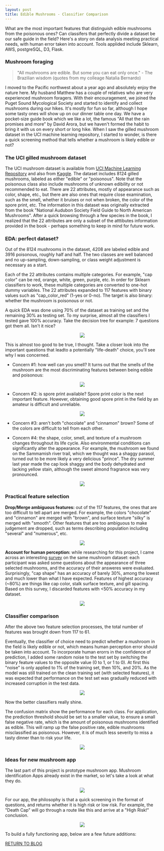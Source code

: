```yaml
---
layout: post
title: Edible Mushrooms - Classifier Comparison 
---
```


What are the most important features that distinguish edible mushrooms from the poisonous ones? Can classifers that perfectly divide a dataset be our safe guide in the field? Here's a story on data analysis meeting practical needs, with human error taken into account. Tools applided include Sklearn, AWS, postgreSQL, D3, Flask. 



### Mushroom foraging

> "All mushrooms are edible. But some you can eat only once."  - The Brazilian wisdom (quotes from my colleage Natalia Bernardo)

I moved to the Pacific northwest about a year ago and absolutely enjoy the nature here. My husband Matthew has a couple of relatives who are very experienced mushroom foragers. With their encouragement, we joined the Puget Sound Mycological Society and started to identify and collect mushrooms during our hikes. It's mostly for fun so far, although I hope some tasty ones will show up on our dinner table one day. We have a pocket-size guide book which we like a lot, the famous "All that the rain promises and more" by David Arora, but we haven't formed the habit to bring it with us on every short or long hike. When I saw the gilled mushroom dataset in the UCI machine learning repository, I started to wonder, is there a quick screening method that tells whether a mushroom is likely edible or not? 

### The UCI gilled mushroom dataset

The UCI mushroom dataset is available from [UCI Machine Learning Repository](https://archive.ics.uci.edu/ml/datasets/mushroom) and also from [Kaggle](https://www.kaggle.com/uciml/mushroom-classification). The dataset includes 8124 gilled mushrooms, labeled as either "edible" or "poisonous". Note that the poisonous class also include mushrooms of unknown edibility or not recommended to eat. There are 22 attributes, mostly of appearance such as color, shape, etc., but there are also ones that require close examination, such as the smell, whether it bruises or not when broken, the color of the spore print, etc. The information in this dataset was originally extracted from the book "National Audubon Society Field Guide to North American Mushrooms". After a quick browsing through a few species in the book, I realized that the 22 attributes are only a subset of the atttibutes information provided in the book - perhaps something to keep in mind for future work. 

### EDA: perfect dataset?

Out of the 8124 mushrooms in the dataset, 4208 are labeled edible and 3916 poisonous, roughly half and half. The two classes are well balanced and no up-sampling, down-sampling, or class weight adjustment is necessary as a start.

Each of the 22 attributes contains multiple categories. For example, "cap color" can be red, orange, white, green, purple, etc. In order for Sklearn classifiers to work, these multiple categories are converted to one-hot dummy variables. The 22 attributes expanded to 117 features with binary values such as "cap_color_red" (1-yes or 0-no). The target is also binary: whether the mushroom is poisonous or not.

A quick EDA was done using 70% of the dataset as training set and the remaining 30% as testing set. To my surprise, almost all the classifiers I tested gave 100% accuracy. Take the decision tree for example: 7 questions got them all. Isn't it nice?
<p align="center">
  <img src="../../Liang_Metis/Project_3/imgs/decision_tree.jpg">
</p>
This is almost too good to be true, I thought. Take a closer look into the important questions that leadto a potentially "life-death" choice, you'll see why I was concerned.

* Concern #1: how well can you smell? It turns out that the smells of the mushroom are the most discriminating features between being edible and poisonous:
<p align="center">
  <img src="../../Liang_Metis/Project_3/imgs/concern_smell.jpg">
</p>

* Concern #2: is spore print available? Spore print color is the next important feature. However, obtaining good spore print in the field by an amateur is difficult and unreliable.
<p align="center">
  <img src="../../Liang_Metis/Project_3/imgs/concern_spore.jpg">
</p>

* Concern #3: aren't both "chocolate" and "cinnamon" brown? Some of the colors are difficult to tell from each other.

* Concern #4: the shape, color, smell, and texture of a mushroom changes throughout its life cycle. Also environmental conditions can significantly alter the appearance. For example, the mushroom we found on the Sammamish river trail, which we thought was a shaggy parasol, turned out to be more likely a very delicious "prince". The dry summer last year made the cap look shaggy and the body dehydrated and lacking yellow stain, although the sweet almond fragrance was very pronounced.
<p align="center">
  <img src="../../Liang_Metis/Project_3/imgs/concern_weather.jpg">
</p>

### Practical feature selection

**Drop/Merge ambiguous features:** out of the 117 features, the ones that are too difficult to tell apart are merged. For example, the colors "chocolate" and "cinnamon" are merged with "brown", and surface texture "silky" is merged with "smooth". Other features that are too ambiguous to make judgement are dropped, such as terms describing population including "several" and "numerous", etc. 

<p align="center">
  <img src="../../Liang_Metis/Project_3/imgs/feature_merge.jpg">
</p>

**Account for human perception:** while researching for this project, I came across an interesting [survey](https://www.slideshare.net/timmenzies/project-3-mushrooms) on the same mushroom dataset: each participant was asked some questions about the appearance of three selected mushrooms, and the accuracy of their answeres were evaluated. Surprisingly, "cap shape" has an accuracy of barely 30%, among the lowest and much lower than what I have expected. Features of highest accuracy (~80%) are things like cap color, stalk surface texture, and gill spacing. Based on this survey, I discarded features with <50% accuracy in my dataset.

<p align="center">
  <img src="../../Liang_Metis/Project_3/imgs/feature_survey.jpg">
</p>

### Classifier comparison
After the above two feature selection processes, the total number of features was brought down from 117 to 61.

Eventually, the classifier of choice need to predict whether a mushroom in the field is likely edible or not, which means human perception error should be taken into account. To incorporate human erorrs in the confidence of prediction, I added some random noise to the test set by switching the binary feature values to the opposite value (0 to 1, or 1 to 0). At first this "noise" is only applied to 1% of the training set, then 10%, and 20%. As the model was still trained on the clean training set (with selected features), it was expected that performance on the test set was gradually reduced with increased corruption in the test data.

<p align="center">
  <img src="../../Liang_Metis/Project_3/imgs/roc_comparison.jpg">
</p>

Now the better classifiers really shine. 

The confusion matrix show the performance for each class. For application, the prediction threshold should be set to a smaller value, to ensure a small false negative rate, which is the amount of poisonous mushrooms identified as edible. This will ramp up the false positive rate, edible mushrooms misclassified as poisonous. However, it is of much less severity to miss a tasty dinner than to risk your life. 

<p align="center">
  <img src="../../Liang_Metis/Project_3/imgs/error_rate.jpg">
</p>

### Ideas for new mushroom app

The last part of this project is prototype mushroom app. Mushroom identification Apps already exist in the market, so let's take a look at what they do.
<p align="center">
  <img src="../../Liang_Metis/Project_3/imgs/app_competitor.jpg">
</p>

For our app, the philosophy is that a quick screening in the format of questions, and returns whether it is high risk or low risk. For example, the "Death Cap" will go through a route like this and arrive at a "High Risk!" conclusion.
<p align="center">
  <img src="../../Liang_Metis/Project_3/imgs/visualization_app.jpg">
</p>

To build a fully functioning app, below are a few future additions:

[RETURN TO BLOG](../)
